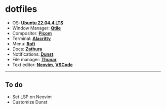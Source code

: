 # dotfiles

- OS: [**Ubuntu 22.04.4 LTS**](https://releases.ubuntu.com/jammy/)
- Window Manager: [**Qtile**](https://qtile.org/)
- Compositor: [**Picom**](https://github.com/yshui/picom)
- Terminal: [**Alacritty**](https://alacritty.org/)
- Menu: [**Rofi**](https://github.com/davatorium/rofi)
- Docs: [**Zathura**](https://github.com/pwmt/zathura)
- Notifications: [**Dunst**](https://github.com/dunst-project/dunst)
- File manager: [**Thunar**](https://github.com/rgmf/xfce4-thunar)
- Text editor: [**Neovim**](https://neovim.io/), [**VSCode**](https://code.visualstudio.com/)

---

## To do

- Set LSP on Neovim
- Customize Dunst
